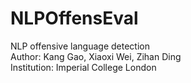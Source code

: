 # NLPOffensEval
NLP offensive language detection <br>
Author: Kang Gao, Xiaoxi Wei, Zihan Ding<br>
Institution: Imperial College London

